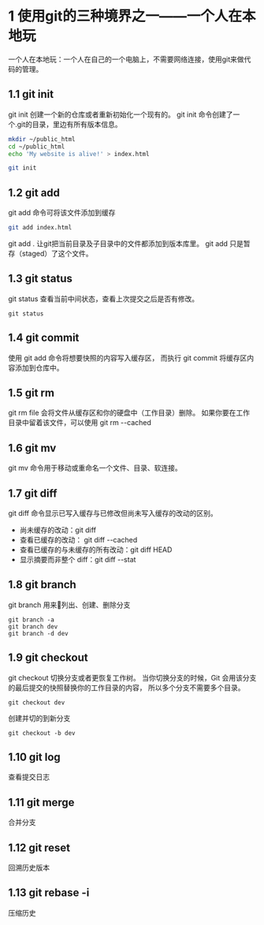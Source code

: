 ﻿
# 1 使用git的三种境界之一——一个人在本地玩
一个人在本地玩：一个人在自己的一个电脑上，不需要网络连接，使用git来做代码的管理。
## 1.1 git init
git init 创建一个新的仓库或者重新初始化一个现有的。
git init 命令创建了一个.git的目录，里边有所有版本信息。
```bash
mkdir ~/public_html
cd ~/public_html
echo 'My website is alive!' > index.html

git init
```


## 1.2 git add
git add 命令可将该文件添加到缓存
```bash
git add index.html
```
git add . 让git把当前目录及子目录中的文件都添加到版本库里。
git add 只是暂存（staged）了这个文件。

## 1.3 git status
git status 查看当前中间状态，查看上次提交之后是否有修改。
```
git status
```

## 1.4 git commit
使用 git add 命令将想要快照的内容写入缓存区， 而执行 git commit 将缓存区内容添加到仓库中。

## 1.5 git rm
git rm file 会将文件从缓存区和你的硬盘中（工作目录）删除。
如果你要在工作目录中留着该文件，可以使用 git rm --cached

## 1.6 git mv
git mv 命令用于移动或重命名一个文件、目录、软连接。

## 1.7 git diff
git diff 命令显示已写入缓存与已修改但尚未写入缓存的改动的区别。
* 尚未缓存的改动：git diff
* 查看已缓存的改动： git diff --cached
* 查看已缓存的与未缓存的所有改动：git diff HEAD
* 显示摘要而非整个 diff：git diff --stat

## 1.8 git branch
git branch 用来列出、创建、删除分支
```
git branch -a
git branch dev
git branch -d dev
```

## 1.9 git checkout
git checkout 切换分支或者更恢复工作树。
当你切换分支的时候，Git 会用该分支的最后提交的快照替换你的工作目录的内容， 所以多个分支不需要多个目录。
```
git checkout dev
```
创建并切的到新分支
```
git checkout -b dev
```

## 1.10 git log
查看提交日志

## 1.11 git merge
合并分支

## 1.12 git reset 
回溯历史版本

## 1.13 git rebase -i
压缩历史
